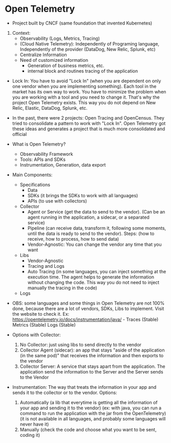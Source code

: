 # Open Telemetry

- Project built by CNCF (same foundation that invented Kubernetes)

1) Context:
    - Observability (Logs, Metrics, Tracing)
    - (Cloud Native Telemetry): Independently of Programing language, Independently of the provider (DataDog, New Relic, Splunk, etc)
    - Centralize Information
    - Need of customized information
      * Generation of business metrics, etc.
      * internal block and routines tracing of the application

- Lock In: You have to avoid "Lock In" (when you are dependent on only one vendor when you are implementing something). Each tool in the market has its own way to work. You have to minimize the problem when you are working with a tool and you need to change it. That's why the project Open Telemetry exists. This way you do not depend on New Relic, Elastic, DataDog, Splunk, etc.
- In the past, there were 2 projects: Open Tracing and OpenCensus. They tried to consolidate a pattern to work with "Lock In". Open Telemetry got these ideas and generates a project that is much more consolidated and official

- What is Open Telemetry?
    - Observability Framework
    - Tools: APIs and SDKs
    - Instrumentation, Generation, data export
- Main Components:
    - Specifications
        * Data
        * SDKs (it brings the SDKs to work with all languages)
        * APIs (to use with collectors)
    - Collector
        * Agent or Service (get the data to send to the vendor). (Can be an agent running in the application, a sidecar, or a separated service)
        * Pipeline (can receive data, transform it, following some moments, until the data is ready to send to the vendor). Steps: (how to receive, how to process, how to send data)
        * Vendor-Agnostic: You can change the vendor any time that you want
    - Libs
        * Vendor-Agnostic
        * Tracing and Logs
        * Auto Tracing (in some languages, you can inject something at the execution time. The agent helps to generate the information without changing the code. This way you do not need to inject manually the tracing in the code)
    - Logs

- OBS: some languages and some things in Open Telemetry are not 100% done, because there are a lot of vendors, SDKs, Libs to implement. Visit the website to check it. Ex: https://opentelemetry.io/docs/instrumentation/java/ - Traces (Stable) Metrics (Stable) Logs (Stable)

- Options with Collector:
    1) No Collector: just using libs to send directly to the vendor
    2) Collector Agent (sidecar): an app that stays "aside of the application (in the same pod)" that receives the information and then exports to the vendor
    3) Collector Server: A service that stays apart from the application. The application send the information to the Server and the Server sends to the Vendor

- Instrumentation: The way that treats the information in your app and sends it to the collector or to the vendor. Options:
    1) Automatically (a lib that everytime is getting all the information of your app and sending it to the vendor) (ex: with java, you can run a command to run the application with the jar from the OpenTelemetry)  (it is not available in all languages, and probably some languages will never have it)
    2) Manually (check the code and choose what you want to be sent, coding it)
